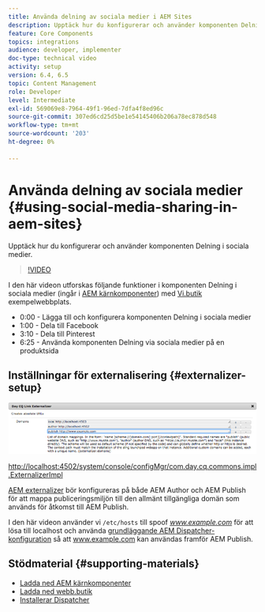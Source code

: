 ```yaml
---
title: Använda delning av sociala medier i AEM Sites
description: Upptäck hur du konfigurerar och använder komponenten Delning i sociala medier.
feature: Core Components
topics: integrations
audience: developer, implementer
doc-type: technical video
activity: setup
version: 6.4, 6.5
topic: Content Management
role: Developer
level: Intermediate
exl-id: 569069e8-7964-49f1-96ed-7dfa4f8ed96c
source-git-commit: 307ed6cd25d5be1e54145406b206a78ec878d548
workflow-type: tm+mt
source-wordcount: '203'
ht-degree: 0%

---
```


# Använda delning av sociala medier {#using-social-media-sharing-in-aem-sites}

Upptäck hur du konfigurerar och använder komponenten Delning i sociala medier.

>[!VIDEO](https://video.tv.adobe.com/v/18897/?quality=9&learn=on)

I den här videon utforskas följande funktioner i komponenten Delning i sociala medier (ingår i [AEM kärnkomponenter](https://experienceleague.adobe.com/docs/experience-manager-core-components/using/introduction.html)) med [Vi.butik](https://github.com/Adobe-Marketing-Cloud/aem-sample-we-retail#weretail) exempelwebbplats.

* 0:00 - Lägga till och konfigurera komponenten Delning i sociala medier
* 1:00 - Dela till Facebook
* 3:10 - Dela till Pinterest
* 6:25 - Använda komponenten Delning via sociala medier på en produktsida

## Inställningar för externalisering {#externalizer-setup}

![Day CQ Link Externalizer](assets/externalizer.png)

[http://localhost:4502/system/console/configMgr/com.day.cq.commons.impl.ExternalizerImpl](http://localhost:4502/system/console/configMgr/com.day.cq.commons.impl.ExternalizerImpl)

[AEM externalizer](https://helpx.adobe.com/experience-manager/6-5/sites/developing/using/externalizer.html) bör konfigureras på både AEM Author och AEM Publish för att mappa publiceringsmiljön till den allmänt tillgängliga domän som används för åtkomst till AEM Publish.

I den här videon använder vi `/etc/hosts` till spoof *www.example.com* för att lösa till localhost och använda [grundläggande AEM Dispatcher-konfiguration](https://experienceleague.adobe.com/docs/experience-manager-dispatcher/using/getting-started/dispatcher-install.html) så att www.example.com kan användas framför AEM Publish.

## Stödmaterial {#supporting-materials}

* [Ladda ned AEM kärnkomponenter](https://github.com/adobe/aem-core-wcm-components/releases)
* [Ladda ned webb.butik](https://github.com/Adobe-Marketing-Cloud/aem-sample-we-retail/releases)
* [Installerar Dispatcher](https://experienceleague.adobe.com/docs/experience-manager-dispatcher/using/getting-started/dispatcher-install.html)
